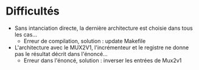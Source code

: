 # Difficultés

* Sans intanciation directe, la dernière architecture est choisie dans tous les cas...
    * Erreur de compilation, solution : update Makefile
* L'architecture avec le MUX2V1, l'incrémenteur et le registre ne donne pas le résultat décrit dans l'énoncé...
    * Erreur dans l'énoncé, solution : inverser les entrées de Mux2v1
